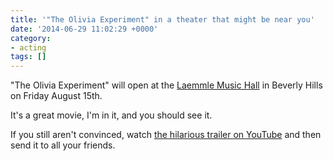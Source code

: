 ```yaml
---
title: '"The Olivia Experiment" in a theater that might be near you'
date: '2014-06-29 11:02:29 +0000'
category:
- acting
tags: []
---
```

"The Olivia Experiment" will open at the [Laemmle Music
Hall](http://www.laemmle.com/theaters/4) in Beverly Hills on Friday August 15th.

It's a great movie, I'm in it, and you should see it.

If you still aren't convinced, watch [the hilarious trailer on
YouTube](https://www.youtube.com/watch?v=QafV7WHdLHE) and then send it to all
your friends.
